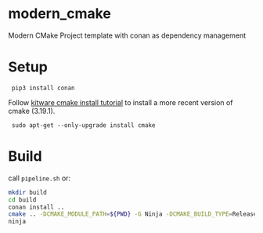 # modern_cmake
Modern CMake Project template with conan as dependency management

# Setup

     pip3 install conan

Follow [kitware cmake install tutorial](https://apt.kitware.com/) to install a more recent version of cmake (3.19.1).

     sudo apt-get --only-upgrade install cmake

# Build
call `pipeline.sh` or:
```bash
mkdir build
cd build
conan install ..
cmake .. -DCMAKE_MODULE_PATH=${PWD} -G Ninja -DCMAKE_BUILD_TYPE=Release
ninja
```

